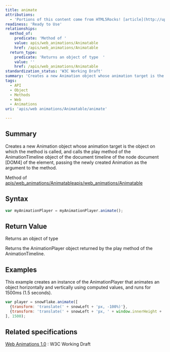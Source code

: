 ```yaml
---
title: animate
attributions:
  - 'Portions of this content come from HTML5Rocks! [article](http://updates.html5rocks.com/2014/05/Web-Animations---element-animate-is-now-in-Chrome-36)'
readiness: 'Ready to Use'
relationships:
  method_of:
    predicate: 'Method of '
    value: apis/web_animations/Animatable
    href: /apis/web_animations/Animatable
  return_type:
    predicate: 'Returns an object of type  '
    value: ''
    href: /apis/web_animations/Animatable
standardization_status: 'W3C Working Draft'
summary: 'Creates a new Animation object whose animation target is the object on which the method is called, and calls the play method of the AnimationTimeline object of the document timeline of the node document [DOM4] of the element, passing the newly created Animation as the argument to the method.'
tags:
  - API
  - Object
  - Methods
  - Web
  - Animations
uri: 'apis/web animations/Animatable/animate'

---
```

## Summary

Creates a new Animation object whose animation target is the object on which the method is called, and calls the play method of the AnimationTimeline object of the document timeline of the node document [DOM4] of the element, passing the newly created Animation as the argument to the method.

Method of [apis/web\_animations/Animatable](/apis/web_animations/Animatable)[apis/web\_animations/Animatable](/apis/web_animations/Animatable)

## Syntax

``` js
var myAnimationPlayer = myAnimationPlayer.animate();
```

## Return Value

Returns an object of type

Returns the AnimationPlayer object returned by the play method of the AnimationTimeline.

## Examples

This example creates an instance of the AnimationPlayer that animates an object horizontally and vertically using computed values, and runs for 1500ms (1.5 seconds).

``` js
var player = snowFlake.animate([
  {transform: 'translate(' + snowLeft + 'px, -100%)'},
  {transform: 'translate(' + snowLeft + 'px, ' + window.innerHeight + 'px)'}
], 1500);
```

## Related specifications

[Web Animations 1.0](http://www.w3.org/TR/web-animations/)
:   W3C Working Draft
